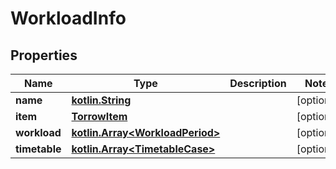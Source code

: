 # WorkloadInfo

## Properties
Name | Type | Description | Notes
------------ | ------------- | ------------- | -------------
**name** | [**kotlin.String**](.md) |  |  [optional]
**item** | [**TorrowItem**](TorrowItem.md) |  |  [optional]
**workload** | [**kotlin.Array&lt;WorkloadPeriod&gt;**](WorkloadPeriod.md) |  |  [optional]
**timetable** | [**kotlin.Array&lt;TimetableCase&gt;**](TimetableCase.md) |  |  [optional]
